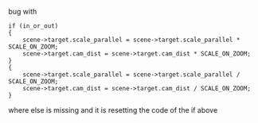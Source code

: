 bug with 

	if (in_or_out)
	{
		scene->target.scale_parallel = scene->target.scale_parallel * SCALE_ON_ZOOM;
		scene->target.cam_dist = scene->target.cam_dist * SCALE_ON_ZOOM;
	}
	{
		scene->target.scale_parallel = scene->target.scale_parallel / SCALE_ON_ZOOM;
		scene->target.cam_dist = scene->target.cam_dist / SCALE_ON_ZOOM;
	}


where else is missing and it is resetting the code of the if above